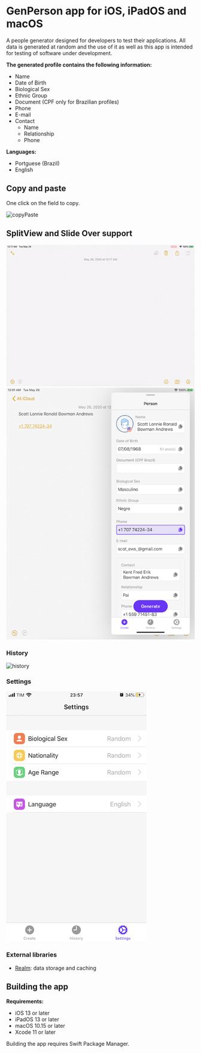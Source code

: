 # GenPerson app for iOS, iPadOS and macOS

A people generator designed for developers to test their applications.
All data is generated at random and the use of it as well as this app is intended for testing of software under development.

**The generated profile contains the following information:**
- Name
- Date of Birth
- Biological Sex
- Ethnic Group
- Document (CPF only for Brazilian profiles)
- Phone
- E-mail
- Contact
    - Name
    - Relationship
    - Phone

**Languages:**
- Portguese (Brazil)
- English

## Copy and paste

One click on the field to copy.

![copyPaste](./screenshots/v1/copy_paste.gif)

## SplitView and Slide Over support

![splitView](./screenshots/v1/split_view.gif)
![slideOver](./screenshots/v1/slideOver.PNG)

### History

![history](./screenshots/v1/history_filters.gif)

### Settings

![settings](./screenshots/v1/settings.PNG)

### External libraries

- [Realm](https://realm.io): data storage and caching

## Building the app

**Requirements:**
- iOS 13 or later
- iPadOS 13 or later
- macOS 10.15 or later
- Xcode 11 or later

Building the app requires Swift Package Manager.
